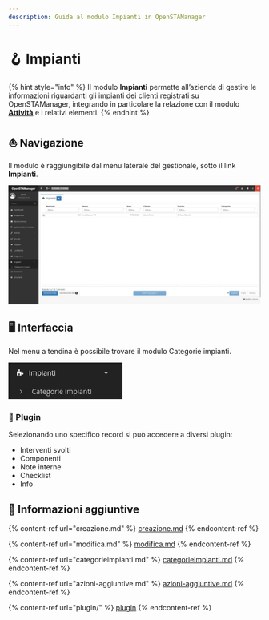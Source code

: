 ```yaml
---
description: Guida al modulo Impianti in OpenSTAManager
---
```


# 🪝 Impianti

{% hint style="info" %}
Il modulo **Impianti** permette all’azienda di gestire le informazioni riguardanti gli impianti dei clienti registrati su OpenSTAManager, integrando in particolare la relazione con il modulo [**Attività**](../attivita/) e i relativi elementi.
{% endhint %}

## ⛵ Navigazione

Il modulo è raggiungibile dal menu laterale del gestionale, sotto il link **Impianti**.

![](<../../../.gitbook/assets/image (86).png>)

## 🖥️ Interfaccia

Nel menu a tendina è possibile trovare il modulo Categorie impianti.

&#x20;                                                            ![](<../../../.gitbook/assets/image (556).png>)

### 🔧 Plugin

Selezionando uno specifico record si può accedere a diversi plugin:

* Interventi svolti
* Componenti
* Note interne
* Checklist
* Info

## 🔽 Informazioni aggiuntive

{% content-ref url="creazione.md" %}
[creazione.md](creazione.md)
{% endcontent-ref %}

{% content-ref url="modifica.md" %}
[modifica.md](modifica.md)
{% endcontent-ref %}

{% content-ref url="categorieimpianti.md" %}
[categorieimpianti.md](categorieimpianti.md)
{% endcontent-ref %}

{% content-ref url="azioni-aggiuntive.md" %}
[azioni-aggiuntive.md](azioni-aggiuntive.md)
{% endcontent-ref %}

{% content-ref url="plugin/" %}
[plugin](plugin/)
{% endcontent-ref %}
